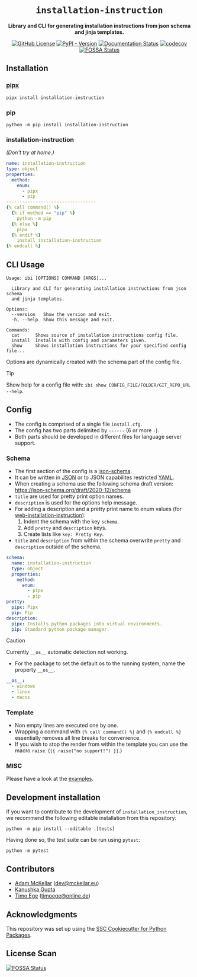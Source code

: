 <div align="center">

# `installation-instruction`

**Library and CLI for generating installation instructions from json schema and jinja templates.**

[![GitHub License](https://img.shields.io/github/license/instructions-d-installation/installation-instruction)](./LICENSE)
[![PyPI - Version](https://img.shields.io/pypi/v/installation-instruction)](https://pypi.org/project/installation-instruction/)
[![Documentation Status](https://readthedocs.org/projects/installation-instruction/badge/?version=latest)](https://installation-instruction.readthedocs.io/en/latest/?badge=latest)
[![codecov](https://codecov.io/gh/instructions-d-installation/installation-instruction/graph/badge.svg?token=5AIH36HYG3)](https://codecov.io/gh/instructions-d-installation/installation-instruction)
[![FOSSA Status](https://app.fossa.com/api/projects/git%2Bgithub.com%2Finstructions-d-installation%2Finstallation-instruction.svg?type=small)](https://app.fossa.com/projects/git%2Bgithub.com%2Finstructions-d-installation%2Finstallation-instruction?ref=badge_small)

</div>

## Installation

### [pipx](https://github.com/pypa/pipx)

```
pipx install installation-instruction
```


### pip

```
python -m pip install installation-instruction
```


### installation-instruction

*(Don't try at home.)*
```yaml
name: installation-instruction
type: object
properties:
  method:
    enum:
      - pipx
      - pip
----------------------------------
{% call command() %}
  {% if method == "pip" %}
    python -m pip
  {% else %}
    pipx
  {% endif %}
    install installation-instruction
{% endcall %}
```


## CLI Usage

```
Usage: ibi [OPTIONS] COMMAND [ARGS]...

  Library and CLI for generating installation instructions from json schema
  and jinja templates.

Options:
  --version   Show the version and exit.
  -h, --help  Show this message and exit.

Commands:
  cat      Shows source of installation instructions config file.
  install  Installs with config and parameters given.
  show     Shows installation instructions for your specified config file...
```

Options are dynamically created with the schema part of the config file.   

> [!TIP]
> Show help for a config file with: `ibi show CONFIG_FILE/FOLDER/GIT_REPO_URL --help`.


## Config

* The config is comprised of a single file `install.cfg`.
* The config has two parts delimited by `------` (6 or more `-`).
* Both parts should be developed in different files for language server support.


### Schema

* The first section of the config is a [json-schema](https://json-schema.org/).
* It can be written in [JSON](https://www.json.org/json-en.html) or to JSON capabilites restricted [YAML](https://yaml.org/).
* When creating a schema use the following schema draft version: https://json-schema.org/draft/2020-12/schema
* `title` are used for pretty print option names.
* `description` is used for the options help message.
* For adding a description and a pretty print name to enum values (for [web-installation-instruction](https://github.com/instructions-d-installation/web-installation-instruction)):
  1. Indent the schema with the key `schema`.
  2. Add `pretty` and `description` keys.
  3. Create lists like `key: Pretty Key`.
* `title` and `description` from within the schema overwrite `pretty` and `description` outside of the schema.

```yaml
schema:
  name: installation-instruction
  type: object
  properties:
    method:
      enum:
        - pipx
        - pip
pretty:
  pipx: Pipx
  pip: Pip
description:
  pipx: Installs python packages into virtual environments.
  pip: Standard python package manager.
```

> [!CAUTION]
> Currently `__os__` automatic detection not working.

* For the package to set the default os to the running system, name the property `__os__`.

```yaml
__os__:
  - windows
  - linux
  - macos
```


### Template

* Non empty lines are executed one by one.
* Wrapping a command with `{% call command() %}` and `{% endcall %}` essentially removes all line breaks for convenience.
* If you wish to stop the render from within the template you can use the macro `raise`. (`{{ raise("no support!") }}`.) 


### MISC

Please have a look at the [examples](./examples/).


## Development installation

If you want to contribute to the development of `installation_instruction`, we recommend
the following editable installation from this repository:

```
python -m pip install --editable .[tests]
```

Having done so, the test suite can be run using `pytest`:

```
python -m pytest
```

## Contributors

* [Adam McKellar](https://github.com/WyvernIXTL) ([dev@mckellar.eu](mailto:dev@mckellar.eu))
* [Kanushka Gupta](https://github.com/KanushkaGupta)
* [Timo Ege](https://github.com/TimoEg) ([timoege@online.de](mailto:timoege@online.de))


## Acknowledgments

This repository was set up using the [SSC Cookiecutter for Python Packages](https://github.com/ssciwr/cookiecutter-python-package).


## License Scan

[![FOSSA Status](https://app.fossa.com/api/projects/git%2Bgithub.com%2Finstructions-d-installation%2Finstallation-instruction.svg?type=large&issueType=license)](https://app.fossa.com/projects/git%2Bgithub.com%2Finstructions-d-installation%2Finstallation-instruction?ref=badge_large&issueType=license)

